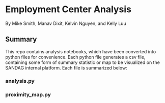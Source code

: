 # Employment Center Analysis

By Mike Smith, Manav Dixit, Kelvin Nguyen, and Kelly Luu

## Summary

This repo contains analysis notebooks, which have been converted into python files for convenience. Each python file generates a csv file, containing some form of summary statistic or map to be visualized on the SANDAG internal platform. Each file is summarized below:

### analysis.py

### proximity_map.py
